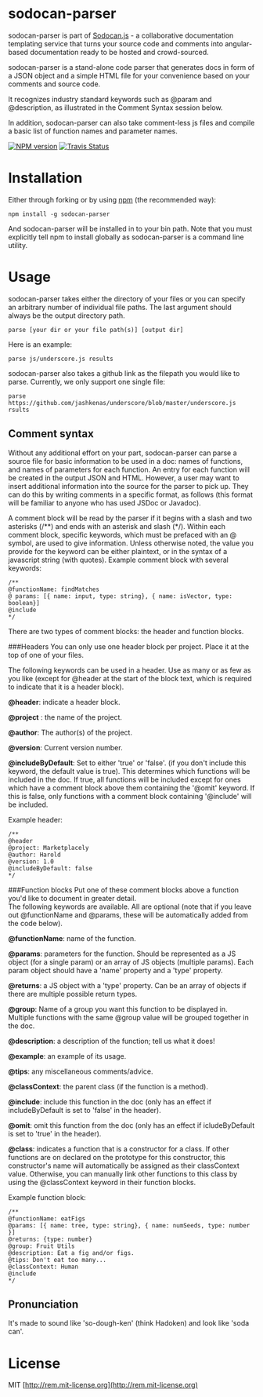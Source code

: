 # sodocan-parser

sodocan-parser is part of [Sodocan.js](http://www.sodocanjs.com) - a collaborative documentation templating service that turns your source code and comments into angular-based documentation ready to be hosted and crowd-sourced. 

sodocan-parser is a stand-alone code parser that generates docs in form of a JSON object and a simple HTML file for your convenience based on your comments and source code. 

It recognizes industry standard keywords such as @param and @description, as illustrated in the Comment Syntax session below.

In addition, sodocan-parser can also take comment-less js files and compile a basic list of function names and parameter names. 

[![NPM version](https://badge.fury.io/js/sodocan-parser.svg)](https://npmjs.org/package/sodocan-parser)
[![Travis Status](https://travis-ci.org/sodocan/sodocan.js.svg?branch=master)](https://travis-ci.org/sodocan/sodocan.js)

# Installation

Either through forking or by using [npm](http://npmjs.org) (the recommended way):

    npm install -g sodocan-parser

And sodocan-parser will be installed in to your bin path. Note that you must explicitly tell npm to install globally as sodocan-parser is a command line utility.

# Usage

sodocan-parser takes either the directory of your files or you can specify an arbitrary number of individual file paths. The last argument should always be the output directory path.

    parse [your dir or your file path(s)] [output dir]

Here is an example:

    parse js/underscore.js results

sodocan-parser also takes a github link as the filepath you would like to parse. Currently, we only support one single file:
    
    parse https://github.com/jashkenas/underscore/blob/master/underscore.js rsults

## Comment syntax

Without any additional effort on your part, sodocan-parser can parse a source file for basic information to be 
used in a doc: names of functions, and names of parameters for each function.  An entry for each function will
be created in the output JSON and HTML.  However, a user may want to insert additional information into the source
for the parser to pick up.  They can do this by writing comments in a specific format, as follows (this format will 
be familiar to anyone who has used JSDoc or Javadoc).

A comment block will be read by the parser if it begins with a slash and two asterisks (/\*\*) and ends with an 
asterisk and slash (\*/).  Within each comment block, specific keywords, which must be prefaced with an @ symbol, are
used to give information.  Unless otherwise noted, the value you provide for the keyword can be either plaintext, or in the 
syntax of a javascript string (with quotes).
Example comment block with several keywords:

    /**
    @functionName: findMatches
    @ params: [{ name: input, type: string}, { name: isVector, type: boolean}]
    @include
    */

There are two types of comment blocks: the header and function blocks.

###Headers
You can only use one header block per project.  Place it at the top of one of your files.  

The following keywords can be used in a header.  Use as many or as few as you like (except for @header at the start of the block text, which is required to indicate that it is a header block).

**@header**: indicate a header block.

**@project** : the name of the project.

**@author**: The author(s) of the project.

**@version**: Current version number.

**@includeByDefault**: Set to either 'true' or 'false'.  (if you don't include this keyword, the default value is true). This determines which functions will be included in the doc.  If true,  all functions will be included except for ones which have a comment block above them containing the '@omit' keyword.  If this is false, only functions with a comment block containing '@include' will be included.

Example header:

    /**
    @header
    @project: Marketplacely
    @author: Harold
    @version: 1.0
    @includeByDefault: false
    */


###Function blocks
Put one of these comment blocks above a function you'd like to document in greater detail.  
The following keywords are available.  All are optional (note that if you leave out @functionName 
and @params, these will be automatically added from the code below).

**@functionName**: name of the function. 

**@params**: parameters for the function.  Should be represented as a JS object (for a single param) 
or an array of JS objects (multiple params). 
Each param object should have a 'name' property and a 'type' property.

**@returns**: a JS object with a 'type' property.  Can be an
array of objects if there are multiple possible return 
types.

**@group**: Name of a group you want this function to be displayed in. 
Multiple functions with the same @group value will be grouped together
in the doc.

**@description**: a description of the function; tell us what it does!

**@example**: an example of its usage.

**@tips**: any miscellaneous comments/advice.

**@classContext**: the parent class (if the function is a method).

**@include**: include this function in the doc (only has an effect if includeByDefault is set to 
'false' in the header).

**@omit**: omit this function from the doc (only has an effect if icludeByDefault is set to 'true'
in the header).

**@class**: indicates a function that is a constructor for a class.  If other functions are 
on declared on the prototype for this constructor, this constructor's name will automatically be
assigned as their classContext value.  Otherwise, you can manually link other functions to this class
by using the @classContext keyword in their function blocks.

Example function block:

    /**
    @functionName: eatFigs
    @params: [{ name: tree, type: string}, { name: numSeeds, type: number }]
    @returns: {type: number}
    @group: Fruit Utils
    @description: Eat a fig and/or figs.  
    @tips: Don't eat too many...
    @classContext: Human
    @include
    */

## Pronunciation

It's made to sound like 'so-dough-ken' (think Hadoken) and look like 'soda can'.

# License

MIT [http://rem.mit-license.org](http://rem.mit-license.org)
